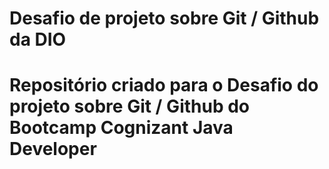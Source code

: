 # Desafio de projeto sobre Git / Github da DIO
# Repositório criado para o Desafio do projeto sobre Git / Github do Bootcamp Cognizant Java Developer
